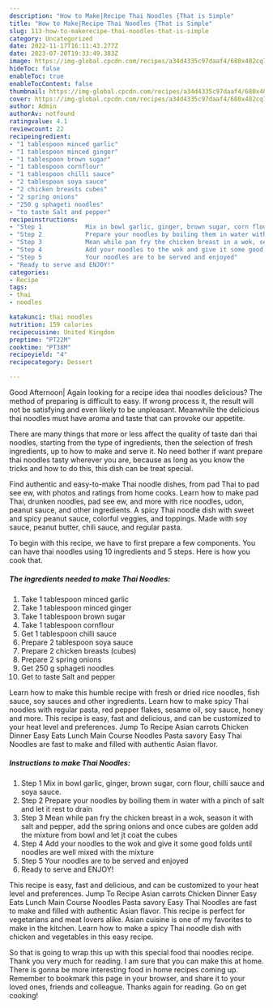 ```yaml
---
description: "How to Make|Recipe Thai Noodles {That is Simple"
title: "How to Make|Recipe Thai Noodles {That is Simple"
slug: 113-how-to-makerecipe-thai-noodles-that-is-simple
category: Uncategorized
date: 2022-11-17T16:11:43.277Z
date: 2023-07-20T19:33:49.383Z
image: https://img-global.cpcdn.com/recipes/a34d4335c97daaf4/680x482cq70/thai-noodles-recipe-main-photo.jpg
hideToc: false
enableToc: true
enableTocContent: false
thumbnail: https://img-global.cpcdn.com/recipes/a34d4335c97daaf4/680x482cq70/thai-noodles-recipe-main-photo.jpg
cover: https://img-global.cpcdn.com/recipes/a34d4335c97daaf4/680x482cq70/thai-noodles-recipe-main-photo.jpg
author: Admin
authorAv: notfound
ratingvalue: 4.1
reviewcount: 22
recipeingredient:
- "1 tablespoon minced garlic"
- "1 tablespoon minced ginger"
- "1 tablespoon brown sugar"
- "1 tablespoon cornflour"
- "1 tablespoon chilli sauce"
- "2 tablespoon soya sauce"
- "2 chicken breasts cubes"
- "2 spring onions"
- "250 g sphageti noodles"
- "to taste Salt and pepper"
recipeinstructions:
- "Step 1            Mix in bowl garlic, ginger, brown sugar, corn flour, chilli sauce and soya sauce."
- "Step 2            Prepare your noodles by boiling them in water with a pinch of salt and let it rest to drain"
- "Step 3            Mean while pan fry the chicken breast in a wok, season it with salt and pepper, add the spring onions and once cubes are golden add the mixture from bowl and let jt coat the cubes"
- "Step 4            Add your noodles to the wok and give it some good folds until noodles are well mixed with the mixture"
- "Step 5            Your noodles are to be served and enjoyed"
- "Ready to serve and ENJOY!"
categories:
- Recipe
tags:
- thai
- noodles

katakunci: thai noodles 
nutrition: 159 calories
recipecuisine: United Kingdom
preptime: "PT22M"
cooktime: "PT38M"
recipeyield: "4"
recipecategory: Dessert

---
```



Good Afternoon| Again looking for a recipe idea thai noodles delicious? The method of preparing is difficult to easy. If wrong process it, the result will not be satisfying and even likely to be unpleasant. Meanwhile the delicious thai noodles must have aroma and taste that can provoke our appetite.






There are many things that more or less affect the quality of taste dari thai noodles, starting from the type of ingredients, then the selection of fresh ingredients, up to how to make and serve it. No need bother if want prepare thai noodles tasty wherever you are, because as long as you know the tricks and how to do this, this dish can be treat  special.


Find authentic and easy-to-make Thai noodle dishes, from pad Thai to pad see ew, with photos and ratings from home cooks. Learn how to make pad Thai, drunken noodles, pad see ew, and more with rice noodles, udon, peanut sauce, and other ingredients. A spicy Thai noodle dish with sweet and spicy peanut sauce, colorful veggies, and toppings. Made with soy sauce, peanut butter, chili sauce, and regular pasta.


To begin with this recipe, we have to first prepare a few components. You can have thai noodles using 10 ingredients and 5 steps. Here is how you cook that.

<!--inarticleads1-->

##### The ingredients needed to make Thai Noodles:

1. Take 1 tablespoon minced garlic
1. Take 1 tablespoon minced ginger
1. Take 1 tablespoon brown sugar
1. Take 1 tablespoon cornflour
1. Get 1 tablespoon chilli sauce
1. Prepare 2 tablespoon soya sauce
1. Prepare 2 chicken breasts (cubes)
1. Prepare 2 spring onions
1. Get 250 g sphageti noodles
1. Get to taste Salt and pepper


Learn how to make this humble recipe with fresh or dried rice noodles, fish sauce, soy sauces and other ingredients. Learn how to make spicy Thai noodles with regular pasta, red pepper flakes, sesame oil, soy sauce, honey and more. This recipe is easy, fast and delicious, and can be customized to your heat level and preferences. Jump To Recipe Asian carrots Chicken Dinner Easy Eats Lunch Main Course Noodles Pasta savory Easy Thai Noodles are fast to make and filled with authentic Asian flavor. 

<!--inarticleads2-->

##### Instructions to make Thai Noodles:

1. Step 1            Mix in bowl garlic, ginger, brown sugar, corn flour, chilli sauce and soya sauce.
1. Step 2            Prepare your noodles by boiling them in water with a pinch of salt and let it rest to drain
1. Step 3            Mean while pan fry the chicken breast in a wok, season it with salt and pepper, add the spring onions and once cubes are golden add the mixture from bowl and let jt coat the cubes
1. Step 4            Add your noodles to the wok and give it some good folds until noodles are well mixed with the mixture
1. Step 5            Your noodles are to be served and enjoyed
1. Ready to serve and ENJOY!

This recipe is easy, fast and delicious, and can be customized to your heat level and preferences. Jump To Recipe Asian carrots Chicken Dinner Easy Eats Lunch Main Course Noodles Pasta savory Easy Thai Noodles are fast to make and filled with authentic Asian flavor. This recipe is perfect for vegetarians and meat lovers alike. Asian cuisine is one of my favorites to make in the kitchen. Learn how to make a spicy Thai noodle dish with chicken and vegetables in this easy recipe. 

So that is going to wrap this up with this special food thai noodles recipe. Thank you very much for reading. I am sure that you can make this at home. There is gonna be more interesting food in home recipes coming up. Remember to bookmark this page in your browser, and share it to your loved ones, friends and colleague. Thanks again for reading. Go on get cooking!
